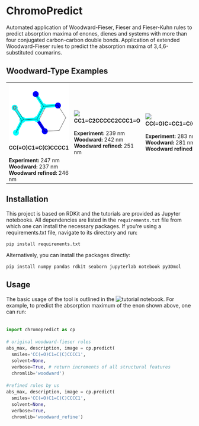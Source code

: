 # ChromoPredict

Automated application of Woodward-Fieser, Fieser and Fieser-Kuhn rules to predict absorption maxima of enones, dienes and systems with more than four conjugated carbon-carbon double bonds.
Application of extended Woodward-Fieser rules to predict the absorption maxima of 3,4,6-substituted coumarins.

## Woodward-Type Examples

<table>
  <tr>
    <td align="left">
      <img src="https://github.com/CompPhotoChem/ChromoPredict/blob/main/examples/CC(%3DO)C1%3DC(C)CCCC1.png" width="300px"><br>
      <b>CC(=O)C1=C(C)CCCC1</b><br>
      <br>
      <b>Experiment:</b> 247 nm<br>
      <b>Woodward:</b> 237 nm<br>
      <b>Woodward refined:</b> 246 nm<br>
    </td>
    <td align="left">
      <img src="https://github.com/CompPhotoChem/Woodward_Fieser_Rules/blob/main/examples/CC1%3DC2CCCCC2CCC1%3DO.png" width="300px"><br>
      <b>CC1=C2CCCCC2CCC1=O</b><br>
      <br>
      <b>Experiment:</b> 239 nm<br>
      <b>Woodward:</b> 242 nm<br>
      <b>Woodward refined:</b> 251 nm<br>
    </td>
    <td align="left">
      <img src="https://github.com/CompPhotoChem/Woodward_Fieser_Rules/blob/main/examples/CC(%3DO)C%3DCC1%3DC(C)CCCC1(C)C.png" width="300px"><br>
      <b>CC(=O)C=CC1=C(C)CCCC1(C)C</b><br>
      <br>
      <b>Experiment:</b> 283 nm<br>
      <b>Woodward:</b> 281 nm<br>
      <b>Woodward refined:</b> 281 nm<br>
    </td>
  </tr>
</table>

## Installation

This project is based on RDKit and the tutorials are provided as Jupyter notebooks.
All dependencies are listed in the `requirements.txt` file from which one can install the necessary packages. 
If you're using a requirements.txt file, navigate to its directory and run:

```
pip install requirements.txt
```

Alternatively, you can install the packages directly:

```
pip install numpy pandas rdkit seaborn jupyterlab notebook py3Dmol
```

## Usage

The basic usage of the tool is outlined in the ![tutorial notebook](https://github.com/CompPhotoChem/ChromoPredict/blob/main/examples/01_tutorial_ChromoPredict.ipynb). 
For example, to predict the absorption maximum of the enon shown above, one can run:

```python

import chromopredict as cp

# original woodward-fieser rules
abs_max, description, image = cp.predict(
  smiles='CC(=O)C1=C(C)CCCC1',
  solvent=None,
  verbose=True, # return increments of all structural features
  chromlib='woodward')

#refined rules by us
abs_max, description, image = cp.predict(
  smiles='CC(=O)C1=C(C)CCCC1',
  solvent=None,
  verbose=True,
  chromlib='woodward_refine')

```
